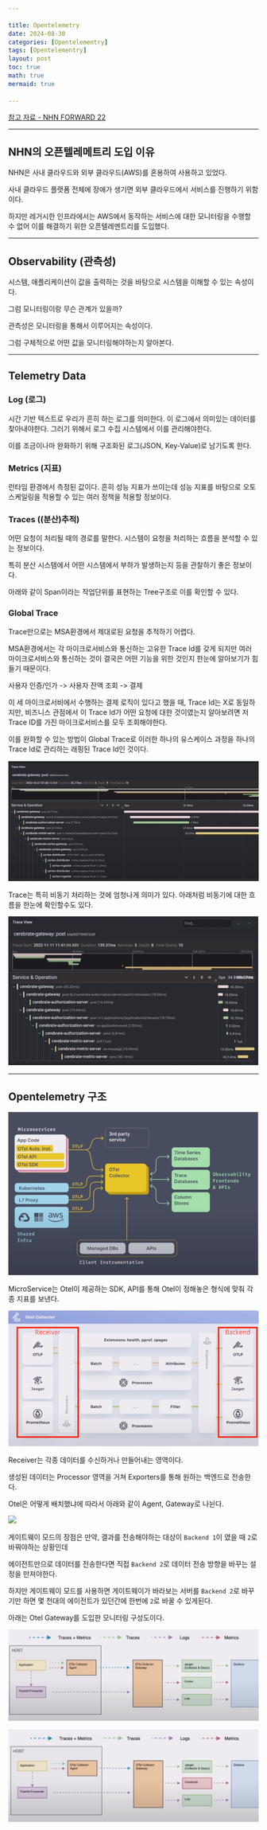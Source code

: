 ```yaml
---

title: Opentelemetry
date: 2024-08-30
categories: [Opentelementry]
tags: [Opentelementry]
layout: post
toc: true
math: true
mermaid: true

---
```


[참고 자료 - NHN FORWARD 22](https://www.youtube.com/watch?v=EZmUxMtx5Fc)

---


## NHN의 오픈텔레메트리 도입 이유

NHN은 사내 클라우드와 외부 클라우드(AWS)를 혼용하여 사용하고 있었다.

사내 클라우드 플랫폼 전체에 장애가 생기면 외부 클라우드에서 서비스를 진행하기 위함이다.

하지만 레거시한 인프라에서는 AWS에서 동작하는 서비스에 대한 모니터링을 수행할 수 없어 이를 해결하기 위한 오픈텔레멘트리를 도입했다.

---

## Observability (관측성)

시스템, 애플리케이션이 값을 출력하는 것을 바탕으로 시스템을 이해할 수 있는 속성이다.

그럼 모니터링이랑 무슨 관계가 있을까?

관측성은 모니터링을 통해서 이루어지는 속성이다.

그럼 구체적으로 어떤 값을 모니터링해야하는지 알아본다.

---

## Telemetry Data

### Log (로그)

시간 기반 텍스트로 우리가 흔히 하는 로그를 의미한다. 이 로그에서 의미있는 데이터를 찾아내야한다. 그러기 위해서 로그 수집 시스템에서 이를 관리해야한다.

이를 조금이나마 완화하기 위해 구조화된 로그(JSON, Key-Value)로 남기도록 한다.

### Metrics (지표)

런타임 환경에서 측정된 값이다. 흔히 성능 지표가 쓰이는데 성능 지표를 바탕으로 오토 스케일링을 적용할 수 있는 여러 정책을 적용할 정보이다.

### Traces ((분산)추적)

어떤 요청이 처리될 때의 경로를 말한다. 시스템이 요청을 처리하는 흐름을 분석할 수 있는 정보이다.

특히 분산 시스템에서 어떤 시스템에서 부하가 발생하는지 등을 관찰하기 좋은 정보이다.

아래와 같이 Span이라는 작업단위를 표현하는 Tree구조로 이를 확인할 수 있다.

### Global Trace

Trace만으로는 MSA환경에서 제대로된 요청을 추적하기 어렵다.

MSA환경에서는 각 마이크로서비스와 통신하는 고유한 Trace Id를 갖게 되지만 여러 마이크로서비스와 통신하는 것이 결국은 어떤 기능을 위한 것인지 한눈에 알아보기가 힘들기 때문이다.

사용자 인증/인가 -> 사용자 잔액 조회 -> 결제

이 세 마이크로서비에서 수행하는 결제 로직이 있다고 했을 때, Trace Id는 X로 동일하지만, 비즈니스 관점에서 이 Trace Id가 어떤 요청에 대한 것이였는지 알아보려면 저 Trace ID를 가진 마이크로서비스를 모두 조회해야한다.

이를 완화할 수 있는 방법이 Global Trace로 이러한 하나의 유스케이스 과정을 하나의 Trace Id로 관리하는 래핑된 Trace Id인 것이다.

![](https://github.com/K-Diger/K-Diger.github.io/blob/main/images/opentelemetry/trace.png?raw=true)

Trace는 특히 비동기 처리하는 것에 엄청나게 의미가 있다. 아래처럼 비동기에 대한 흐름을 한눈에 확인할수도 있다.

![](https://github.com/K-Diger/K-Diger.github.io/blob/main/images/opentelemetry/trace-async.png?raw=true)

---

## Opentelemetry 구조

![](https://github.com/K-Diger/K-Diger.github.io/blob/main/images/opentelemetry/opentelemetry-architecture.png?raw=true)

MicroService는 Otel이 제공하는 SDK, API를 통해 Otel이 정해놓은 형식에 맞춰 각종 지표를 보낸다.

![](https://github.com/K-Diger/K-Diger.github.io/blob/main/images/opentelemetry/opentelemetry-architecture2.png?raw=true)

Receiver는 각종 데이터를 수신하거나 만들어내는 영역이다.

생성된 데이터는 Processor 영역을 거쳐 Exporters를 통해 원하는 백엔드로 전송한다.

Otel은 어떻게 배치했냐에 따라서 아래와 같이 Agent, Gateway로 나뉜다.

![](https://github.com/K-Diger/K-Diger.github.io/blob/main/images/opentelemetry/agentvsgateway?raw=true)

게이트웨이 모드의 장점은 만약, 결과를 전송해야하는 대상이 `Backend 1`이 였을 때 `2`로 바꿔야하는 상황인데

에이전트만으로 데이터를 전송한다면 직접 `Backend 2`로 데이터 전송 방향을 바꾸는 설정을 만져야한다.

하지만 게이트웨이 모드를 사용하면 게이트웨이가 바라보는 서버를 `Backend 2`로 바꾸기만 하면 몇 천대의 에이전트가 있던간에 한번에 `2`로 바꿀 수 있게된다.

아래는 Otel Gateway를 도입한 모니터링 구성도이다.

![](https://github.com/K-Diger/K-Diger.github.io/blob/main/images/opentelemetry/tobe.png?raw=true)

![](https://github.com/K-Diger/K-Diger.github.io/blob/main/images/opentelemetry/tobe2.png?raw=true)

